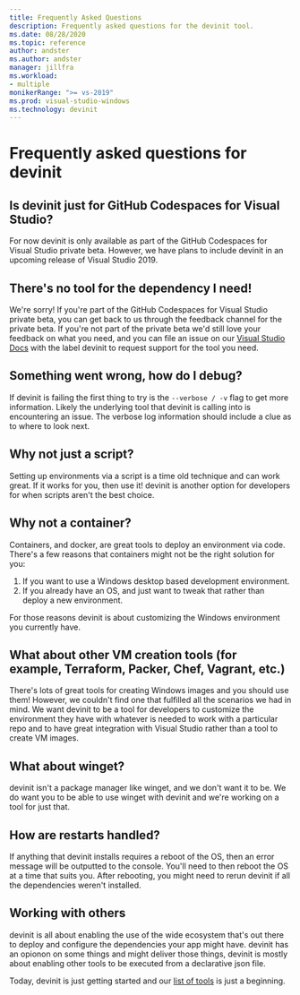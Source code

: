 ```yaml
---
title: Frequently Asked Questions
description: Frequently asked questions for the devinit tool.
ms.date: 08/28/2020
ms.topic: reference
author: andster
ms.author: andster
manager: jillfra
ms.workload:
- multiple
monikerRange: ">= vs-2019"
ms.prod: visual-studio-windows
ms.technology: devinit
---
```

# Frequently asked questions for devinit

## Is devinit just for GitHub Codespaces for Visual Studio?

For now devinit is only available as part of the GitHub Codespaces for Visual Studio private beta. However, we have plans to include devinit in an upcoming release of Visual Studio 2019.

## There's no tool for the dependency I need!

We're sorry! If you're part of the GitHub Codespaces for Visual Studio private beta, you can get back to us through the feedback channel for the private beta. If you're not part of the private beta we'd still love your feedback on what you need, and you can file an issue on our [Visual Studio Docs](https://github.com/MicrosoftDocs/visualstudio-docs/) with the label devinit to request support for the tool you need.

## Something went wrong, how do I debug?

If devinit is failing the first thing to try is the `--verbose / -v` flag to get more information. Likely the underlying tool that devinit is calling into is encountering an issue. The verbose log information should include a clue as to where to look next.

## Why not just a script?

Setting up environments via a script is a time old technique and can work great. If it works for you, then use it! devinit is another option for developers for when scripts aren't the best choice.

## Why not a container?

Containers, and docker, are great tools to deploy an environment via code. There's a few reasons that containers might not be the right solution for you:

1. If you want to use a Windows desktop based development environment.
1. If you already have an OS, and just want to tweak that rather than deploy a new environment.

For those reasons devinit is about customizing the Windows environment you currently have.

## What about other VM creation tools (for example, Terraform, Packer, Chef, Vagrant, etc.)
There's lots of great tools for creating Windows images and you should use them! However, we couldn't find one that fulfilled all the scenarios we had in mind. We want devinit to be a tool for developers to customize the environment they have with whatever is needed to work with a particular repo and to have great integration with Visual Studio rather than a tool to create VM images.

## What about winget?
devinit isn't a package manager like winget, and we don't want it to be. We do want you to be able to use winget with devinit and we're working on a tool for just that.

## How are restarts handled?
If anything that devinit installs requires a reboot of the OS, then an error message will be outputted to the console. You'll need to then reboot the OS at a time that suits you. After rebooting, you might need to rerun devinit if all the dependencies weren't installed.

## Working with others

devinit is all about enabling the use of the wide ecosystem that's out there to deploy and configure the dependencies your app might have. devinit has an opionon on some things and might deliver those things, devinit is mostly about enabling other tools to be executed from a declarative json file.

Today, devinit is just getting started and our [list of tools](~/devinit/devinit-tool-list.md) is just a beginning.
